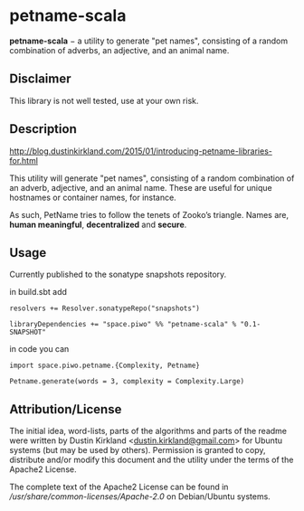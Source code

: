 # petname-scala

**petname-scala** − a utility to generate "pet names", consisting of a random combination of adverbs, an adjective, and an animal name.

## Disclaimer

This library is not well tested, use at your own risk.

## Description

http://blog.dustinkirkland.com/2015/01/introducing-petname-libraries-for.html

This utility will generate "pet names", consisting of a random combination of an adverb, adjective, and an animal name. These are useful for unique hostnames or container names, for instance.

As such, PetName tries to follow the tenets of Zooko’s triangle. Names are, **human meaningful**, **decentralized** and **secure**.

## Usage

Currently published to the sonatype snapshots repository.

in build.sbt add
```
resolvers += Resolver.sonatypeRepo("snapshots")

libraryDependencies += "space.piwo" %% "petname-scala" % "0.1-SNAPSHOT"
```

in code you can 

```
import space.piwo.petname.{Complexity, Petname}

Petname.generate(words = 3, complexity = Complexity.Large)
```

## Attribution/License

The initial idea, word-lists, parts of the algorithms and parts of the readme were written by Dustin Kirkland &lt;dustin.kirkland@gmail.com&gt; for Ubuntu systems (but may be used by others). Permission is granted to copy, distribute and/or modify this document and the utility under the terms of the Apache2 License.

The complete text of the Apache2 License can be found in */usr/share/common-licenses/Apache-2.0* on Debian/Ubuntu systems.
